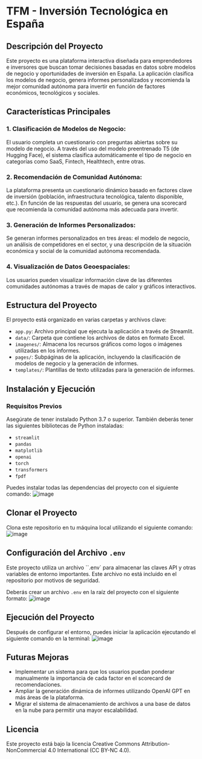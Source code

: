 # TFM - Inversión Tecnológica en España

## Descripción del Proyecto
Este proyecto es una plataforma interactiva diseñada para emprendedores e inversores que buscan tomar decisiones basadas en datos sobre modelos de negocio y oportunidades de inversión en España. La aplicación clasifica los modelos de negocio, genera informes personalizados y recomienda la mejor comunidad autónoma para invertir en función de factores económicos, tecnológicos y sociales.

## Características Principales
### 1. Clasificación de Modelos de Negocio: 
El usuario completa un cuestionario con preguntas abiertas sobre su modelo de negocio. A través del uso del modelo preentrenado T5 (de Hugging Face), el sistema clasifica automáticamente el tipo de negocio en categorías como SaaS, Fintech, Healthtech, entre otras.

### 2. Recomendación de Comunidad Autónoma: 
La plataforma presenta un cuestionario dinámico basado en factores clave de inversión (población, infraestructura tecnológica, talento disponible, etc.). En función de las respuestas del usuario, se genera una scorecard que recomienda la comunidad autónoma más adecuada para invertir.

### 3. Generación de Informes Personalizados: 
Se generan informes personalizados en tres áreas: el modelo de negocio, un análisis de competidores en el sector, y una descripción de la situación económica y social de la comunidad autónoma recomendada.

### 4. Visualización de Datos Geoespaciales: 
Los usuarios pueden visualizar información clave de las diferentes comunidades autónomas a través de mapas de calor y gráficos interactivos.

## Estructura del Proyecto
El proyecto está organizado en varias carpetas y archivos clave:

- `app.py`: Archivo principal que ejecuta la aplicación a través de Streamlit.
- `data/`: Carpeta que contiene los archivos de datos en formato Excel.
- `imagenes/`: Almacena los recursos gráficos como logos o imágenes utilizadas en los informes.
- `pages/`: Subpáginas de la aplicación, incluyendo la clasificación de modelos de negocio y la generación de informes.
- `templates/`: Plantillas de texto utilizadas para la generación de informes.

## Instalación y Ejecución
### Requisitos Previos
Asegúrate de tener instalado Python 3.7 o superior. También deberás tener las siguientes bibliotecas de Python instaladas:

- `streamlit`
- `pandas`
- `matplotlib`
- `openai`
- `torch`
- `transformers`
- `fpdf`
  
Puedes instalar todas las dependencias del proyecto con el siguiente comando:
![image](https://github.com/user-attachments/assets/9606b6a9-35ed-4dd6-bfd2-ca65efd55a29)


## Clonar el Proyecto
Clona este repositorio en tu máquina local utilizando el siguiente comando:
![image](https://github.com/user-attachments/assets/e11f2f61-d2e2-473e-a390-f6c7af3705cf)

## Configuración del Archivo `.env`
Este proyecto utiliza un archivo ``.env` para almacenar las claves API y otras variables de entorno importantes. Este archivo no está incluido en el repositorio por motivos de seguridad.

Deberás crear un archivo `.env` en la raíz del proyecto con el siguiente formato:
![image](https://github.com/user-attachments/assets/634d5372-38ed-41a8-95dd-c996bb5a113f)

## Ejecución del Proyecto
Después de configurar el entorno, puedes iniciar la aplicación ejecutando el siguiente comando en la terminal:
![image](https://github.com/user-attachments/assets/e49cf970-6123-4097-973a-acb84a9ddd87)

## Futuras Mejoras
* Implementar un sistema para que los usuarios puedan ponderar manualmente la importancia de cada factor en el scorecard de recomendaciones.
* Ampliar la generación dinámica de informes utilizando OpenAI GPT en más áreas de la plataforma.
* Migrar el sistema de almacenamiento de archivos a una base de datos en la nube para permitir una mayor escalabilidad.

## Licencia
Este proyecto está bajo la licencia Creative Commons Attribution-NonCommercial 4.0 International (CC BY-NC 4.0). 
